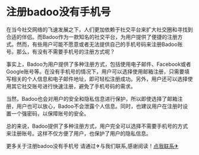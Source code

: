 # 注册badoo没有手机号

在当今社交网络的飞速发展之下，人们更加依赖于社交平台来扩大社交圈和寻找到合适的伴侣。而Badoo作为一款知名的社交平台，为用户提供了便捷的注册方式。然而，有些用户可能不愿意或者无法提供自己的手机号码来注册Badoo账号。那么，有没有不需要手机号的注册方式呢？

事实上，Badoo为用户提供了多种注册方式，包括使用电子邮件、Facebook或者Google账号等。在没有手机号的情况下，用户可以选择使用邮箱注册，只需要填写相关的个人信息和电子邮件地址，即可轻松注册成功。另外，用户还可以选择使用其它社交账号进行快速注册，避免了手机号码的需求。

当然，Badoo也会对用户的安全和隐私信息进行保护，所以即使选择了邮箱注册，用户也可以放心，Badoo不会泄露个人信息。同时，也建议用户在注册时设置一个强密码，以保障账号的安全。

总的来说，Badoo提供了多种注册方式，用户完全可以选择不需要手机号的方式来注册账号。这样不仅方便了用户，也保护了用户的隐私信息。

更多关于注册badoo没有手机号 请通过✈与我们联系,感谢阅读！[点我联系✈](https://docs.G208.com)